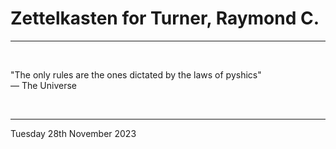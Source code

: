 # Zettelkasten for Turner, Raymond C.

---

</br>

"The only rules are the ones dictated by the laws of pyshics"\
― The Universe

</br>

---

Tuesday 28th November 2023
